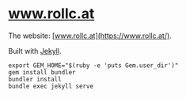 # www.rollc.at

The website: [www.rollc.at](https://www.rollc.at/).

Built with [Jekyll](https://jekyllrb.com).

    export GEM_HOME="$(ruby -e 'puts Gem.user_dir')"
    gem install bundler
    bundler install
    bundle exec jekyll serve
